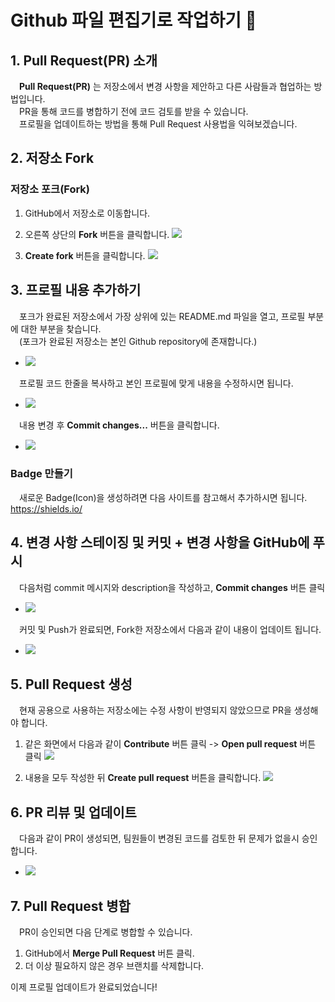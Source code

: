 # Github 파일 편집기로 작업하기 🚀

## 1. Pull Request(PR) 소개
&emsp;**Pull Request(PR)** 는 저장소에서 변경 사항을 제안하고 다른 사람들과 협업하는 방법입니다.
<br>
&emsp;PR을 통해 코드를 병합하기 전에 코드 검토를 받을 수 있습니다.
<br>
&emsp;프로필을 업데이트하는 방법을 통해 Pull Request 사용법을 익혀보겠습니다.

## 2. 저장소 Fork
<!--
&emsp;Git을 설치하지 않은 경우 다음 내용을 참고해서 설치하시면 됩니다.
<details>
<summary>Git 설치 및 config 설정 방법</summary>

### Git 설치
```sh
# Git 설치 (Linux)
sudo apt install git

# Git 설치 (MacOS)
brew install git

# Git 설치 (Windows)
# https://git-scm.com/ 에서 다운로드 후 설치
```

### Git 설정
```sh
git config --global user.name "Your Name"
git config --global user.email "your.email@example.com"
```
</details>
-->
### 저장소 포크(Fork)
1. GitHub에서 저장소로 이동합니다.

2. 오른쪽 상단의 **Fork** 버튼을 클릭합니다.
![](../assets/imgs/git-tutorial/git-tutorial-step1.png)

3. **Create fork** 버튼을 클릭합니다.
![](../assets/imgs/git-tutorial/git-tutorial-step2.png)

## 3. 프로필 내용 추가하기
&emsp;포크가 완료된 저장소에서 가장 상위에 있는 README.md 파일을 열고, 프로필 부분에 대한 부분을 찾습니다.
<br>
&emsp;(포크가 완료된 저장소는 본인 Github repository에 존재합니다.)
- ![](../assets/imgs/git-tutorial/git-tutorial-step3.png)

&emsp;프로필 코드 한줄을 복사하고 본인 프로필에 맞게 내용을 수정하시면 됩니다.
- ![](../assets/imgs/git-tutorial/git-tutorial-step4.png)

&emsp;내용 변경 후 **Commit changes...** 버튼을 클릭합니다.
- ![](../assets/imgs/git-tutorial/git-tutorial-step5.png)

### Badge 만들기
&emsp;새로운 Badge(Icon)을 생성하려면 다음 사이트를 참고해서 추가하시면 됩니다. https://shields.io/ 

## 4. 변경 사항 스테이징 및 커밋 + 변경 사항을 GitHub에 푸시
&emsp;다음처럼 commit 메시지와 description을 작성하고, **Commit changes** 버튼 클릭
- ![](../assets/imgs/git-tutorial/git-tutorial-step6.png)

&emsp;커밋 및 Push가 완료되면, Fork한 저장소에서 다음과 같이 내용이 업데이트 됩니다.
- ![](../assets/imgs/git-tutorial/git-tutorial-step7.png)

## 5. Pull Request 생성
&emsp;현재 공용으로 사용하는 저장소에는 수정 사항이 반영되지 않았으므로 PR을 생성해야 합니다.
1. 같은 화면에서 다음과 같이 **Contribute** 버튼 클릭 -> **Open pull request** 버튼 클릭
![](../assets/imgs/git-tutorial/git-tutorial-step8.png)

2. 내용을 모두 작성한 뒤 **Create pull request** 버튼을 클릭합니다.
![](../assets/imgs/git-tutorial/git-tutorial-step9.png)

## 6. PR 리뷰 및 업데이트
&emsp;다음과 같이 PR이 생성되면, 팀원들이 변경된 코드를 검토한 뒤 문제가 없을시 승인합니다.
- ![](../assets/imgs/git-tutorial/git-tutorial-step10.png)

## 7. Pull Request 병합
&emsp;PR이 승인되면 다음 단계로 병합할 수 있습니다.
1. GitHub에서 **Merge Pull Request** 버튼 클릭.
2. 더 이상 필요하지 않은 경우 브랜치를 삭제합니다.

이제 프로필 업데이트가 완료되었습니다!
